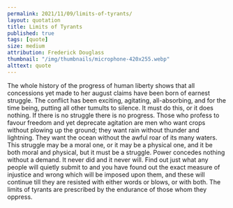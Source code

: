 ```yaml
---
permalink: 2021/11/09/limits-of-tyrants/
layout: quotation
title: Limits of Tyrants
published: true
tags: [quote]
size: medium
attribution: Frederick Douglass
thumbnail: "/img/thumbnails/microphone-420x255.webp"
alttext: quote
---
```


The whole history of the progress of human liberty shows that all concessions
yet made to her august claims have been born of earnest struggle. The conflict has been
exciting, agitating, all-absorbing, and for the time being, putting all other
tumults to silence. It must do this, or it does nothing. If there is no struggle there
is no progress. Those who profess to favour freedom and yet deprecate agitation are men
who want crops without plowing up the ground; they want rain without thunder and
lightning. They want the ocean without the awful roar of its many waters. This struggle
may be a moral one, or it may be a physical one, and it be both moral and physical, but it
must be a struggle. Power concedes nothing without a demand. It never did and it never will.
Find out just what any people will quietly submit to and you have found out the exact
measure of injustice and wrong which will be imposed upon them, and these will continue
till they are resisted with either words or blows, or with both. The limits of tyrants
are prescribed by the endurance of those whom they oppress.

